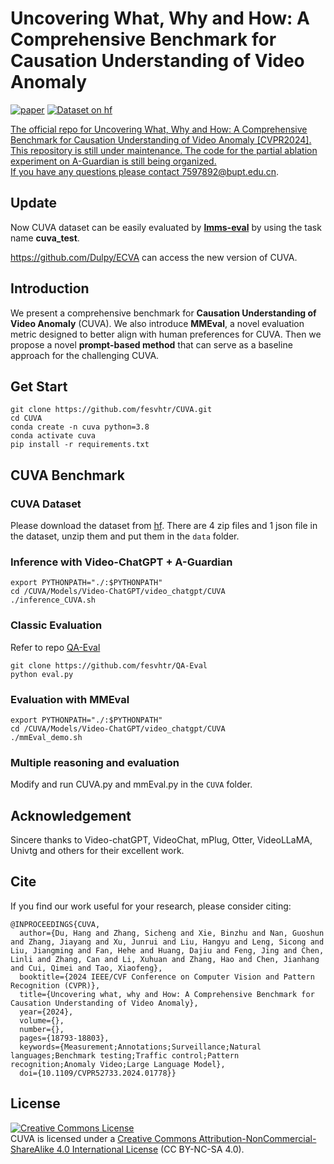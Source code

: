# Uncovering What, Why and How: A Comprehensive Benchmark for Causation Understanding of Video Anomaly
[![paper](https://img.shields.io/badge/cs.AI-2405.00181-b31b1b?logo=arxiv&logoColor=red)](https://arxiv.org/abs/2405.00181)   <a href="https://huggingface.co/datasets/fesvhtr/CUVA"><img src="https://huggingface.co/datasets/huggingface/badges/raw/main/dataset-on-hf-md-dark.svg" alt="Dataset on hf">  

The official repo for Uncovering What, Why and How: A Comprehensive Benchmark for Causation Understanding of Video Anomaly [CVPR2024].  
This repository is still under maintenance. The code for the partial ablation experiment on A-Guardian is still being organized.  
If you have any questions please contact [7597892@bupt.edu.cn]().

## Update  
Now CUVA dataset can be easily evaluated by [**lmms-eval**](https://github.com/EvolvingLMMs-Lab/lmms-eval) by using the task name **cuva_test**.

https://github.com/Dulpy/ECVA can access the new version of CUVA.

## Introduction
We present a comprehensive benchmark for **Causation Understanding of Video Anomaly** (CUVA). 
We also introduce **MMEval**, a novel evaluation metric designed to better align with human preferences for CUVA.
Then we propose a novel **prompt-based method** that can serve as a baseline approach for the challenging CUVA.
## Get Start
```
git clone https://github.com/fesvhtr/CUVA.git
cd CUVA
conda create -n cuva python=3.8
conda activate cuva
pip install -r requirements.txt
```
## CUVA Benchmark
### CUVA Dataset
Please download the dataset from [hf](https://huggingface.co/datasets/fesvhtr/CUVA). There are 4 zip files and 1 json file in the dataset, unzip them and put them in the `data` folder.  

### Inference with Video-ChatGPT + A-Guardian
```
export PYTHONPATH="./:$PYTHONPATH"
cd /CUVA/Models/Video-ChatGPT/video_chatgpt/CUVA
./inference_CUVA.sh
```
### Classic Evaluation
Refer to repo [QA-Eval](https://github.com/fesvhtr/QA-Eval.git)
```
git clone https://github.com/fesvhtr/QA-Eval
python eval.py
```
### Evaluation with MMEval 
```
export PYTHONPATH="./:$PYTHONPATH"
cd /CUVA/Models/Video-ChatGPT/video_chatgpt/CUVA
./mmEval_demo.sh
```
### Multiple reasoning and evaluation
Modify and run CUVA.py and mmEval.py in the `CUVA` folder.
## Acknowledgement
Sincere thanks to Video-chatGPT, VideoChat, mPlug, Otter, VideoLLaMA, Univtg and others for their excellent work.
## Cite
If you find our work useful for your research, please consider citing:
```
@INPROCEEDINGS{CUVA,
  author={Du, Hang and Zhang, Sicheng and Xie, Binzhu and Nan, Guoshun and Zhang, Jiayang and Xu, Junrui and Liu, Hangyu and Leng, Sicong and Liu, Jiangming and Fan, Hehe and Huang, Dajiu and Feng, Jing and Chen, Linli and Zhang, Can and Li, Xuhuan and Zhang, Hao and Chen, Jianhang and Cui, Qimei and Tao, Xiaofeng},
  booktitle={2024 IEEE/CVF Conference on Computer Vision and Pattern Recognition (CVPR)}, 
  title={Uncovering what, why and How: A Comprehensive Benchmark for Causation Understanding of Video Anomaly}, 
  year={2024},
  volume={},
  number={},
  pages={18793-18803},
  keywords={Measurement;Annotations;Surveillance;Natural languages;Benchmark testing;Traffic control;Pattern recognition;Anomaly Video;Large Language Model},
  doi={10.1109/CVPR52733.2024.01778}}

```
## License
<a rel="license" href="http://creativecommons.org/licenses/by-nc-sa/4.0/"><img alt="Creative Commons License" style="border-width:0" src="https://i.creativecommons.org/l/by-nc-sa/4.0/80x15.png" /></a>  
CUVA is licensed under a [Creative Commons Attribution-NonCommercial-ShareAlike 4.0 International License](https://creativecommons.org/licenses/by-nc-sa/4.0/) (CC BY-NC-SA 4.0).
